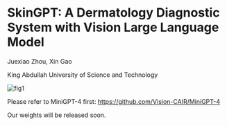 # SkinGPT: A Dermatology Diagnostic System with Vision Large Language Model

Juexiao Zhou, Xin Gao

King Abdullah University of Science and Technology

![fig1](https://cdn.jsdelivr.net/gh/JoshuaChou2018/oss@main/uPic/fig1.C3gk9r.png)

Please refer to MiniGPT-4 first: https://github.com/Vision-CAIR/MiniGPT-4

Our weights will be released soon.

